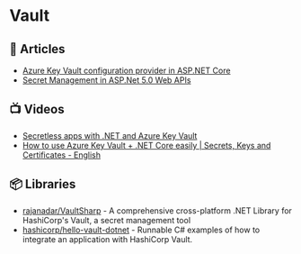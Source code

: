 # Vault

## 📕 Articles
- [Azure Key Vault configuration provider in ASP.NET Core](https://learn.microsoft.com/en-us/aspnet/core/security/key-vault-configuration?view=aspnetcore-6.0)
- [Secret Management in ASP.Net 5.0 Web APIs](https://technologyleads.io/blog/asp-net-5-web-api-secret-management)
## 📺 Videos
- [Secretless apps with .NET and Azure Key Vault](https://www.youtube.com/watch?v=f8Hf-YUrC10)
- [How to use Azure Key Vault + .NET Core easily | Secrets, Keys and Certificates - English](https://www.youtube.com/watch?v=RTq72C10x88)
## 📦 Libraries
- [rajanadar/VaultSharp](https://github.com/rajanadar/VaultSharp) - A comprehensive cross-platform .NET Library for HashiCorp's Vault, a secret management tool
- [hashicorp/hello-vault-dotnet](https://github.com/hashicorp/hello-vault-dotnet) - Runnable C# examples of how to integrate an application with HashiCorp Vault.